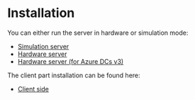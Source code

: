 # Installation

You can either run the server in hardware or simulation mode:

* [Simulation server](simulation\_server.md)
* [Hardware server](hardware\_server.md)
* [Hardware server (for Azure DCs v3)](started/installation/hardware\_server-dcsv3.md)

The client part installation can be found here:

* [Client side](client\_side.md)
